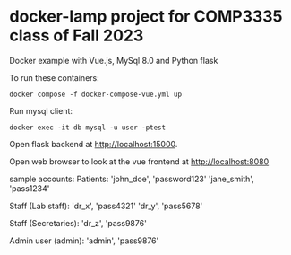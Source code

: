 # docker-lamp project for COMP3335 class of Fall 2023 

Docker example with Vue.js, MySql 8.0 and Python flask

To run these containers:

```
docker compose -f docker-compose-vue.yml up
```

Run mysql client:

`docker exec -it db mysql -u user -ptest` 

Open flask backend at [http://localhost:15000](http://localhost:15000).

Open web browser to look at the vue frontend at [http://localhost:8080](http://localhost:8080)

sample accounts:
Patients:
'john_doe', 'password123'
'jane_smith', 'pass1234'

Staff (Lab staff):
'dr_x', 'pass4321'
'dr_y', 'pass5678'

Staff (Secretaries):
'dr_z', 'pass9876'

Admin user (admin):
'admin', 'pass9876'
